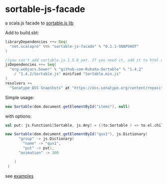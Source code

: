 # sortable-js-facade
a scala.js facade to [sortable.js lib](https://github.com/RubaXa/Sortable)

Add to build.sbt:

```scala
libraryDependencies ++= Seq(
  "net.scalapro" %%% "sortable-js-facade" % "0.1.1-SNAPSHOT"
)

//you can't add sortable.js 1.5.0 yet. If you need it, add it to html of the page manually
jsDependencies ++= Seq(
  "org.webjars.bower" % "github-com-RubaXa-Sortable" % "1.4.2"
    / "1.4.2/Sortable.js" minified "Sortable.min.js"
)
resolvers +=
  "Sonatype OSS Snapshots" at "https://oss.sonatype.org/content/repositories/snapshots"
```  
  
Simple usage:
```scala
new Sortable(dom.document.getElementById("items"), null)
```

with options:
```scala
val put: js.Function1[Sortable, js.Any] = {(to:Sortable ) => to.el.children.length < 4}

new Sortable(dom.document.getElementById("qux1"), js.Dictionary(
      "group" -> js.Dictionary(
        "name" -> "qux1",
        "put" -> put),
      "animation" -> 100

    )
 )
```

see [examples](https://github.com/Kremlianski/scalajs-sortable-demos)

